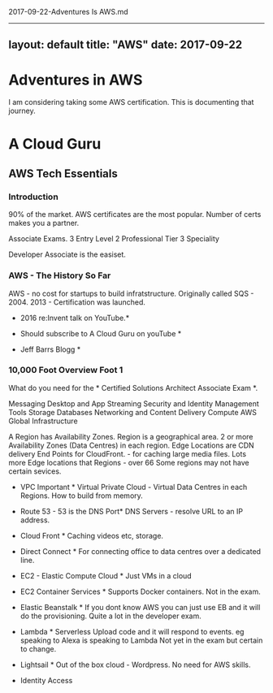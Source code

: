 2017-09-22-Adventures Is AWS.md

---
layout: default
title: "AWS"
date: 2017-09-22
---

# Adventures in AWS

I am considering taking some AWS certification. This is documenting that journey.

# A Cloud Guru

## AWS Tech Essentials

### Introduction ###

90% of the market.
AWS certificates are the most popular.
Number of certs makes you a partner.

Associate Exams.
3 Entry Level
2 Professional Tier
3 Speciality

Developer Associate is the easiset. 

### AWS - The History So Far ###

AWS - no cost for startups to build infratstructure.
Originally called SQS - 2004.
2013 - Certification was launched.

* 2016 re:Invent talk on YouTube.*

* Should subscribe to A Cloud Guru on youTube *
* Jeff Barrs Blogg *

###  10,000 Foot Overview Foot 1 ###

What do you need for the * Certified Solutions Architect Associate Exam *.

Messaging
Desktop and App Streaming
Security and Identity
Management Tools
Storage
Databases
Networking and Content Delivery
Compute
AWS Global Infrastructure

A Region has Availability Zones. 
Region is a geographical area.
2 or more Availability Zones (Data Centres) in each region.
Edge Locations are CDN delivery End Points for CloudFront. - for caching large media files.
Lots more Edge locations that Regions - over 66
Some regions may not have certain sevices.

* VPC  Important *
Virtual Private Cloud - Virtual Data Centres in each Regions.
How to build from memory.

* Route 53 - 53 is the DNS Port*
DNS Servers - resolve URL to an IP address.

* Cloud Front *
Caching videos etc, storage.

* Direct Connect *
For connecting office to data centres over a dedicated line.

* EC2 - Elastic Compute Cloud *
Just VMs in a cloud

* EC2 Container Services  *
Supports Docker containers.
Not in the exam.

* Elastic Beanstalk *
If you dont know AWS you can just use EB and it will do the provisioning.
Quite a lot in the developer exam.

* Lambda *
Serverless 
Upload code and it will respond to events.
eg speaking to Alexa is speaking to Lambda
Not yet in the exam but certain to change.

* Lightsail *
Out of the box cloud - Wordpress.
No need for AWS skills.







* Identity Access
















